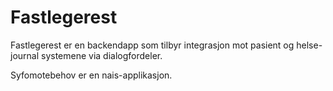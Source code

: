 # Fastlegerest

Fastlegerest er en backendapp som tilbyr integrasjon mot pasient og helse-journal systemene via dialogfordeler. 

Syfomotebehov er en nais-applikasjon. 
